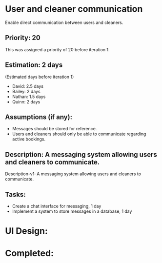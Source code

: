 # User and cleaner communication
Enable direct communication between users and cleaners.

## Priority: 20
This was assigned a priority of 20 before iteration 1.

## Estimation: 2 days
(Estimated days before iteration 1)
* David: 2.5 days
* Bailey: 2 days
* Nathan: 1.5 days
* Quinn: 2 days

## Assumptions (if any):
* Messages should be stored for reference.
* Users and cleaners should only be able to communicate regarding active bookings.

## Description: A messaging system allowing users and cleaners to communicate.
Description-v1: A messaging system allowing users and cleaners to communicate.

## Tasks:
* Create a chat interface for messaging, 1 day
* Implement a system to store messages in a database, 1 day

# UI Design:

# Completed:
